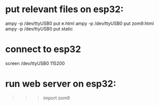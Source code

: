 # put relevant files on esp32:
ampy -p /dev/ttyUSB0 put e.html
ampy -p /dev/ttyUSB0 put zom9.html
ampy -p /dev/ttyUSB0 put static

# connect to esp32
screen /dev/ttyUSB0 115200

# run web server on esp32:
>>> import zom9

